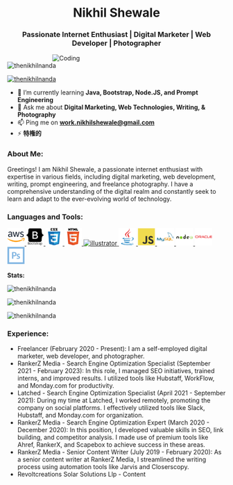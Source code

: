 <h1 align="center">Nikhil Shewale</h1>
<h3 align="center">Passionate Internet Enthusiast | Digital Marketer | Web Developer | Photographer</h3>
<img align="right" alt="Coding" width="400" src="https://i.pinimg.com/originals/66/83/3e/66833e07d6fb9eb5d724e47d0c814285.gif">

<p align="left"> <img src="https://komarev.com/ghpvc/?username=thenikhilnanda&label=Profile%20views&color=0e75b6&style=flat" alt="thenikhilnanda" /> </p>

<p align="left"> <a href="https://twitter.com/thenikhilnanda" target="blank"><img src="https://img.shields.io/twitter/follow/thenikhilnanda?logo=twitter&style=for-the-badge" alt="thenikhilnanda" /></a> </p>

- 🌱 I’m currently learning **Java, Bootstrap, Node.JS, and Prompt Engineering**
- 💬 Ask me about **Digital Marketing, Web Technologies, Writing, & Photography**
- 📫 Ping me on **work.nikhilshewale@gmail.com**
- ⚡ **特権的**

<h3>About Me:</h3>
<p>
Greetings! I am Nikhil Shewale, a passionate internet enthusiast with expertise in various fields, including digital marketing, web development, writing, prompt engineering, and freelance photography. I have a comprehensive understanding of the digital realm and constantly seek to learn and adapt to the ever-evolving world of technology.
</p>

<h3>Languages and Tools:</h3>
<p align="left">
  <a href="https://aws.amazon.com" target="_blank" rel="noreferrer"> <img src="https://raw.githubusercontent.com/devicons/devicon/master/icons/amazonwebservices/amazonwebservices-original-wordmark.svg" alt="aws" width="40" height="40"/> </a>
  <a href="https://getbootstrap.com" target="_blank" rel="noreferrer"> <img src="https://raw.githubusercontent.com/devicons/devicon/master/icons/bootstrap/bootstrap-plain-wordmark.svg" alt="bootstrap" width="40" height="40"/> </a>
  <a href="https://www.w3schools.com/css/" target="_blank" rel="noreferrer"> <img src="https://raw.githubusercontent.com/devicons/devicon/master/icons/css3/css3-original-wordmark.svg" alt="css3" width="40" height="40"/> </a>
  <a href="https://www.w3.org/html/" target="_blank" rel="noreferrer"> <img src="https://raw.githubusercontent.com/devicons/devicon/master/icons/html5/html5-original-wordmark.svg" alt="html5" width="40" height="40"/> </a>
  <a href="https://www.adobe.com/in/products/illustrator.html" target="_blank" rel="noreferrer"> <img src="https://www.vectorlogo.zone/logos/adobe_illustrator/adobe_illustrator-icon.svg" alt="illustrator" width="40" height="40"/> </a>
  <a href="https://www.java.com" target="_blank" rel="noreferrer"> <img src="https://raw.githubusercontent.com/devicons/devicon/master/icons/java/java-original.svg" alt="java" width="40" height="40"/> </a>
  <a href="https://developer.mozilla.org/en-US/docs/Web/JavaScript" target="_blank" rel="noreferrer"> <img src="https://raw.githubusercontent.com/devicons/devicon/master/icons/javascript/javascript-original.svg" alt="javascript" width="40" height="40"/> </a>
  <a href="https://www.mysql.com/" target="_blank" rel="noreferrer"> <img src="https://raw.githubusercontent.com/devicons/devicon/master/icons/mysql/mysql-original-wordmark.svg" alt="mysql" width="40" height="40"/> </a>
  <a href="https://nodejs.org" target="_blank" rel="noreferrer"> <img src="https://raw.githubusercontent.com/devicons/devicon/master/icons/nodejs/nodejs-original-wordmark.svg" alt="nodejs" width="40" height="40"/> </a>
  <a href="https://www.oracle.com/" target="_blank" rel="noreferrer"> <img src="https://raw.githubusercontent.com/devicons/devicon/master/icons/oracle/oracle-original.svg" alt="oracle" width="40" height="40"/> </a>
  <a href="https://www.photoshop.com/en" target="_blank" rel="noreferrer"> <img src="https://raw.githubusercontent.com/devicons/devicon/master/icons/photoshop/photoshop-line.svg" alt="photoshop" width="40" height="40"/> </a>
</p>

**Stats:**

<p align="left">
  <img src="https://github-readme-stats.vercel.app/api/top-langs?username=thenikhilnanda&show_icons=true&locale=en&layout=compact" alt="thenikhilnanda" />
</p>

<p align="left">
  <img src="https://github-readme-stats.vercel.app/api?username=thenikhilnanda&show_icons=true&locale=en" alt="thenikhilnanda" />
</p>

<p align="left">
  <img src="https://github-readme-streak-stats.herokuapp.com/?user=thenikhilnanda&" alt="thenikhilnanda" />
</p>

<h3>Experience:</h3>
<ul>
  <li>Freelancer (February 2020 - Present): I am a self-employed digital marketer, web developer, and photographer.</li>
  <li>RankerZ Media - Search Engine Optimization Specialist (September 2021 - February 2023): In this role, I managed SEO initiatives, trained interns, and improved results. I utilized tools like Hubstaff, WorkFlow, and Monday.com for productivity.</li>
  <li>Latched - Search Engine Optimization Specialist (April 2021 - September 2021): During my time at Latched, I worked remotely, promoting the company on social platforms. I effectively utilized tools like Slack, Hubstaff, and Monday.com for organization.</li>
  <li>RankerZ Media - Search Engine Optimization Expert (March 2020 - December 2020): In this position, I developed valuable skills in SEO, link building, and competitor analysis. I made use of premium tools like Ahref, RankerX, and Scapebox to achieve success in these areas.</li>
  <li>RankerZ Media - Senior Content Writer (July 2019 - February 2020): As a senior content writer at RankerZ Media, I streamlined the writing process using automation tools like Jarvis and Closerscopy.</li>
  <li>Revoltcreations Solar Solutions Llp - Content
